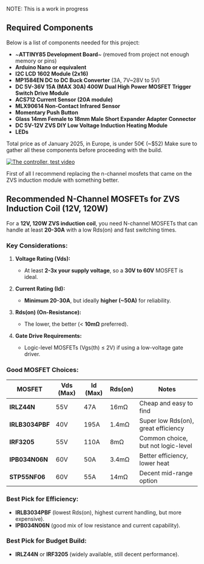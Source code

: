 NOTE: This is a work in progress

## Required Components

Below is a list of components needed for this project:

- ~**ATTINY85 Development Board**~ (removed from project not enough memory or pins)
- **Arduino Nano or equivalent** 
- **I2C LCD 1602 Module (2x16)**  
- **MP1584EN DC to DC Buck Converter** (3A, 7V~28V to 5V)  
- **DC 5V-36V 15A (MAX 30A) 400W Dual High Power MOSFET Trigger Switch Drive Module**  
- **ACS712 Current Sensor (20A module)**  
- **MLX90614 Non-Contact Infrared Sensor**  
- **Momentary Push Button**  
- **Glass 14mm Female to 18mm Male Short Expander Adapter Connector**  
- **DC 5V-12V ZVS DIY Low Voltage Induction Heating Module**  
- **LEDs**  

Total price as of January 2025, in Europe, is under 50€ (~$52)
Make sure to gather all these components before proceeding with the build.

[![The controller, test video](https://img.youtube.com/vi/F0CzHAuRhXs/0.jpg)](https://youtube.com/shorts/F0CzHAuRhXs)

First of all I recommend replacing the n-channel mosfets that came on the ZVS induction module with something better. 

## Recommended N-Channel MOSFETs for ZVS Induction Coil (12V, 120W)

For a **12V, 120W ZVS induction coil**, you need N-channel MOSFETs that can handle at least **20-30A** with a low Rds(on) and fast switching times.

### Key Considerations:
1. **Voltage Rating (Vds):**  
   - At least **2-3x your supply voltage**, so a **30V to 60V** MOSFET is ideal.
   
2. **Current Rating (Id):**  
   - **Minimum 20-30A**, but ideally **higher (~50A)** for reliability.
   
3. **Rds(on) (On-Resistance):**  
   - The lower, the better (< **10mΩ** preferred).
   
4. **Gate Drive Requirements:**  
   - Logic-level MOSFETs (Vgs(th) ≤ 2V) if using a low-voltage gate driver.

### Good MOSFET Choices:

| MOSFET          | Vds (Max) | Id (Max) | Rds(on)  | Notes                                |
|----------------|----------|---------|---------|-------------------------------------|
| **IRLZ44N**     | 55V      | 47A     | 16mΩ    | Cheap and easy to find              |
| **IRLB3034PBF** | 40V      | 195A    | 1.4mΩ   | Super low Rds(on), great efficiency |
| **IRF3205**     | 55V      | 110A    | 8mΩ     | Common choice, but not logic-level  |
| **IPB034N06N**  | 60V      | 50A     | 3.4mΩ   | Better efficiency, lower heat       |
| **STP55NF06**   | 60V      | 55A     | 14mΩ    | Decent mid-range option             |

### Best Pick for Efficiency:
- **IRLB3034PBF** (lowest Rds(on), highest current handling, but more expensive).
- **IPB034N06N** (good mix of low resistance and current capability).

### Best Pick for Budget Build:
- **IRLZ44N** or **IRF3205** (widely available, still decent performance).
